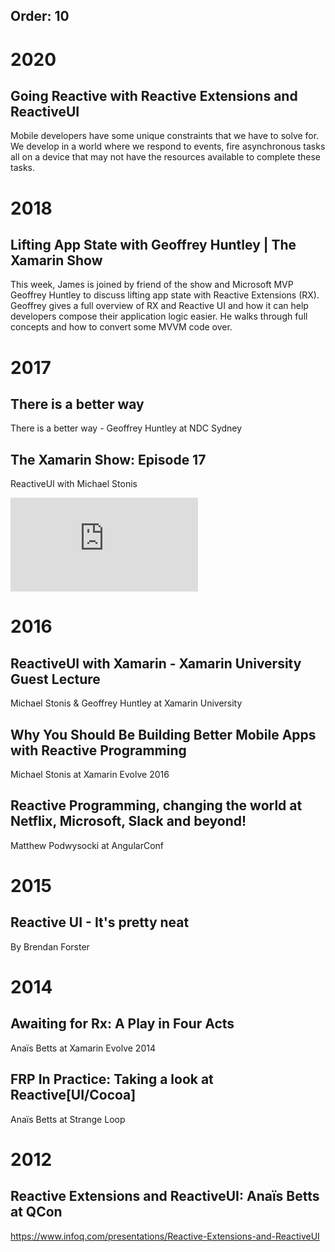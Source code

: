 Order: 10
---
# 2020

## Going Reactive with Reactive Extensions and ReactiveUI

Mobile developers have some unique constraints that we have to solve for.  We develop in a world where we respond to events, fire asynchronous tasks all on a device that may not have the resources available to complete these tasks.

<div class="video-iframe-wrapper">
    <div class="video-iframe-item">
        <?# YouTube VoPtj6n_wz0 /?>
    </div>
</div>

# 2018

## Lifting App State with Geoffrey Huntley | The Xamarin Show
This week, James is joined by friend of the show and Microsoft MVP Geoffrey Huntley to discuss lifting app state with Reactive Extensions (RX). Geoffrey gives a full overview of RX and Reactive UI and how it can help developers compose their application logic easier. He walks through full concepts and how to convert some MVVM code over.

<div class="video-iframe-wrapper">
    <div class="video-iframe-item">
        <?# YouTube 3HwEytvngXk /?>
    </div>
</div>


# 2017

## There is a better way
There is a better way - Geoffrey Huntley at NDC Sydney

<div class="video-iframe-wrapper">
    <div class="video-iframe-item">
        <?# YouTube 4inY7TFEVT0 /?>
    </div>
</div>

## The Xamarin Show: Episode 17
ReactiveUI with Michael Stonis

<div class="video-iframe-wrapper">
    <div class="video-iframe-item">
        <iframe  class="embedded-video" src="https://channel9.msdn.com/Shows/XamarinShow/The-Xamarin-Show-17-ReactiveUI-with-Michael-Stonis/player" allowFullScreen frameBorder="0"></iframe>
    </div>
</div>

# 2016

## ReactiveUI with Xamarin - Xamarin University Guest Lecture

Michael Stonis & Geoffrey Huntley at Xamarin University

<div class="video-iframe-wrapper">
    <div class="video-iframe-item">
        <?# YouTube vydDJ9CaIug /?>
    </div>
</div>

## Why You Should Be Building Better Mobile Apps with Reactive Programming 

Michael Stonis at Xamarin Evolve 2016

<div class="video-iframe-wrapper">
    <div class="video-iframe-item">
        <?# YouTube DYEbUF4xs1Q /?>
    </div>
</div>

## Reactive Programming, changing the world at Netflix, Microsoft, Slack and beyond!

Matthew Podwysocki at AngularConf

<div class="video-iframe-wrapper">
    <div class="video-iframe-item">
        <?# YouTube yEeDbHvg1vQ /?>
    </div>
</div>

# 2015

## Reactive UI - It's pretty neat
By Brendan Forster

<div class="video-iframe-wrapper">
    <div class="video-iframe-item">
        <?# YouTube HPyKHxy7X0w /?>
    </div>
</div>

# 2014

## Awaiting for Rx: A Play in Four Acts

Anaïs Betts at Xamarin Evolve 2014

<div class="video-iframe-wrapper">
    <div class="video-iframe-item">
        <?# YouTube 5DZ8nC0ENdg /?>
    </div>
</div>

## FRP In Practice: Taking a look at Reactive[UI/Cocoa]

Anaïs Betts at Strange Loop

<div class="video-iframe-wrapper">
    <div class="video-iframe-item">
        <?# YouTube 1XNATGjqM6U /?>
    </div>
</div>

# 2012

## Reactive Extensions and ReactiveUI: Anaïs Betts at QCon

https://www.infoq.com/presentations/Reactive-Extensions-and-ReactiveUI

